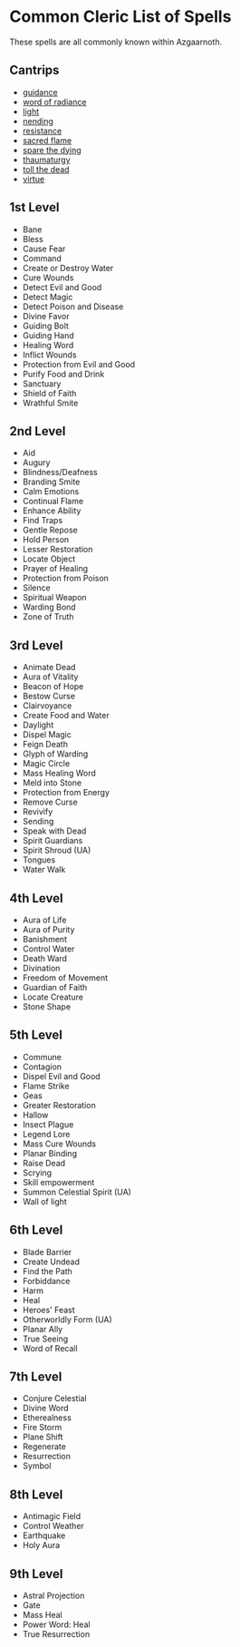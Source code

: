 # Common Cleric List of Spells
These spells are all commonly known within Azgaarnoth.

## Cantrips
* [guidance](https://www.dndbeyond.com/spells/guidance)
* [word of radiance](https://www.dndbeyond.com/spells/word-of-radiance)
* [light](https://www.dndbeyond.com/spells/light)
* [nending](https://www.dndbeyond.com/spells/mending)
* [resistance](https://www.dndbeyond.com/spells/resistance)
* [sacred flame](https://www.dndbeyond.com/spells/sacred-flame)
* [spare the dying](https://www.dndbeyond.com/spells/spare-the-dying)
* [thaumaturgy](https://www.dndbeyond.com/spells/thaumaturgy)
* [toll the dead](https://www.dndbeyond.com/spells/toll-the-dead)
* [virtue](https://www.dndbeyond.com/spells/virtue)

## 1st Level
* Bane
* Bless
* Cause Fear
* Command
* Create or Destroy Water
* Cure Wounds
* Detect Evil and Good
* Detect Magic
* Detect Poison and Disease
* Divine Favor
* Guiding Bolt
* Guiding Hand
* Healing Word
* Inflict Wounds
* Protection from Evil and Good
* Purify Food and Drink
* Sanctuary
* Shield of Faith
* Wrathful Smite

## 2nd Level
* Aid
* Augury
* Blindness/Deafness
* Branding Smite
* Calm Emotions
* Continual Flame
* Enhance Ability
* Find Traps
* Gentle Repose
* Hold Person
* Lesser Restoration
* Locate Object
* Prayer of Healing
* Protection from Poison
* Silence
* Spiritual Weapon
* Warding Bond
* Zone of Truth

## 3rd Level
* Animate Dead
* Aura of Vitality
* Beacon of Hope
* Bestow Curse
* Clairvoyance
* Create Food and Water
* Daylight
* Dispel Magic
* Feign Death
* Glyph of Warding
* Magic Circle
* Mass Healing Word
* Meld into Stone
* Protection from Energy
* Remove Curse
* Revivify
* Sending
* Speak with Dead
* Spirit Guardians
* Spirit Shroud (UA)
* Tongues
* Water Walk

## 4th Level
* Aura of Life
* Aura of Purity
* Banishment
* Control Water
* Death Ward
* Divination
* Freedom of Movement
* Guardian of Faith
* Locate Creature
* Stone Shape

## 5th Level
* Commune
* Contagion
* Dispel Evil and Good
* Flame Strike
* Geas
* Greater Restoration
* Hallow
* Insect Plague
* Legend Lore
* Mass Cure Wounds
* Planar Binding
* Raise Dead
* Scrying
* Skill empowerment
* Summon Celestial Spirit (UA)
* Wall of light

## 6th Level
* Blade Barrier
* Create Undead
* Find the Path
* Forbiddance
* Harm
* Heal
* Heroes' Feast
* Otherworldly Form (UA)
* Planar Ally
* True Seeing
* Word of Recall

## 7th Level
* Conjure Celestial
* Divine Word
* Etherealness
* Fire Storm
* Plane Shift
* Regenerate
* Resurrection
* Symbol

## 8th Level
* Antimagic Field
* Control Weather
* Earthquake
* Holy Aura

## 9th Level
* Astral Projection
* Gate
* Mass Heal
* Power Word: Heal
* True Resurrection

